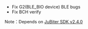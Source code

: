 + Fix G2(BLE_BIO device) BLE bugs
+ Fix BCH verify

Note：Depends on [JuBiter SDK v2.4.0](https://github.com/JubiterWallet/JubiterSDK_C/releases/tag/v2.4.0)